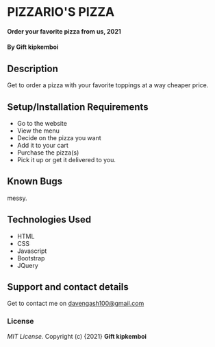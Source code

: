 # PIZZARIO'S PIZZA
#### Order your favorite pizza from us, 2021
#### By **Gift kipkemboi**
## Description
Get to order a pizza with your favorite toppings at a way cheaper price.
## Setup/Installation Requirements
* Go to the website
* View the menu
* Decide on the pizza you want
* Add it to your cart
* Purchase the pizza(s)
* Pick it up or get it delivered to you.
## Known Bugs
messy.
## Technologies Used
* HTML
* CSS
* Javascript
* Bootstrap
* JQuery
## Support and contact details
Get to contact me on davengash100@gmail.com
### License
*MIT License.*
Copyright (c) {2021} **Gift kipkemboi**
